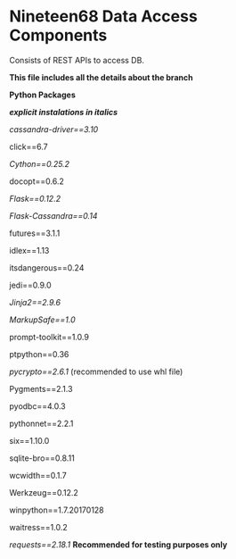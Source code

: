 # Nineteen68 Data Access Components

Consists of REST APIs to access DB.

**This file includes all the details about the branch**

**Python Packages**

**_explicit instalations in italics_**

*cassandra-driver==3.10*

click==6.7

*Cython==0.25.2*

docopt==0.6.2

*Flask==0.12.2*

*Flask-Cassandra==0.14*

futures==3.1.1

idlex==1.13

itsdangerous==0.24

jedi==0.9.0

*Jinja2==2.9.6*

*MarkupSafe==1.0*

prompt-toolkit==1.0.9

ptpython==0.36

*pycrypto==2.6.1* (recommended to use whl file)

Pygments==2.1.3

pyodbc==4.0.3

pythonnet==2.2.1

six==1.10.0

sqlite-bro==0.8.11

wcwidth==0.1.7

Werkzeug==0.12.2

winpython==1.7.20170128

waitress==1.0.2

*requests==2.18.1* **Recommended for testing purposes only**

